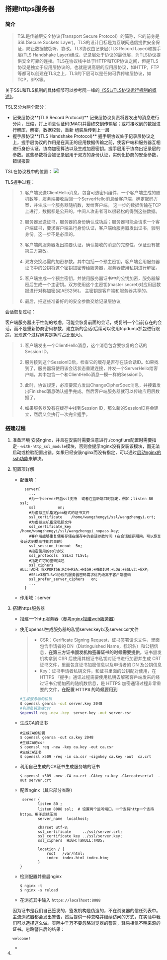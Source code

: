 ## 搭建https服务器

### 简介

> TSL是传输层安全协议(Transport Secure Protocol）的简称，它的前身是SSL(Secure Sockets Layer)。TLS的设计目标是为互联网通信提供安全保证，防止数据被窃听，篡改。TLS协议由记录层(TLS Record Layer)和握手层(TLS Handshake Layer)组成，记录层处于协议的最低层，为TLS协议提供安全可靠的连接。TLS在协议栈中处于HTTP和TCP协议之间，但是TLS协议是独立于应用层协议的，也就是说高层的应用层协议，如HTTP，FTP等都可以创建在TLS之上，TLS的下层可以是任何可靠传输层协议，如TCP，SPX等。

  关于SSL和TLS机制的具体细节可以参考阮一峰的[《SSL/TLS协议运行机制的概述》](http://www.ruanyifeng.com/blog/2014/02/ssl_tls.html)。

TSL又分为两个部分：

* 记录层协议**(TLS Record Protocol)**
  记录层协议负责将要发出的消息进行分片，压缩，打上消息认证码(MAC)并最终交到传输层；或将接收到的数据进行解压，解密，数据校验，重新 组装后传到上一层
* 握手层协议**(TLS Handshake Protocol)**
  握手层协议处于记录层协议之上，握手层协议的作用是在真正的应用数据传输之前，使客户端和服务器互相进行身份认证，协商加密算法以及生成加密密钥。握手层用于协商出记录层的参数。这些参数将会被记录层用于双方的身份认证，实例化协商的安全参数，错误报告

TSL在协议栈中的位置：
![](/Users/james/Documents/docs/github/markdown/images/tsl.png)

TLS握手过程：

> 1. 客户端发送ClientHello消息，包含可选密码组件，一个客户端生成的随机数等，服务端接收后回一个ServerHello消息给客户端，确定密码方案，并生成一个服务器随机数，发给客户端。
>     这一步的数据传输在TCP上进行，数据都是公开的，中间人攻击者可以很轻松的得到这些数据。
>
> 2. 服务器发送证书，服务器的身份确认成功后；服务器可能会请求一个客户端证书，要求客户端进行身份认证，客户端给服务器发出证书，验明身份。这一步不是必须的。
>
> 3. 客户端向服务器发出摘要认证，确认接收的消息的完整性，保证没有被第三方篡改。
>
> 4. 双方交换必需的加密参数。其中包括一个预主密钥，客户端会用服务器证书中的公钥将这个密钥加密传给服务器，服务器使用私钥进行解密。
>
> 5. 客户端生成一个预主密钥，并使用服务器证书中的公钥加密，服务器解密后生成一个主密钥。双方使用这个主密钥(master secret)对应用层数据进行对称加密(如AES256)。 主密钥是客户端和服务器共享的。
>
> 6. 最后，把这些准备好的的安全参数交给记录层协议

会话恢复过程：

客户端服务器出于性能的考虑，可能会恢复前面的会话，或复制一个当前存在的会话，而不是重新协商密码参数，建立新的会话(后续可以使用tcpdump抓包进行跟踪，发现这个过程确实是耗时占比很大)。

> 1. 客户端发出一个ClientHello消息，这个消息包含要恢复的会话的Session ID。
>
> 2. 服务接到这个SessionID后，检查它的缓存是否存在该会话ID。如果找到了，服务器将使用该会话状态重建连接，并发一个ServerHello给客户端，其中包含一个和ClientHello消息一模一样的SessionID。
>
> 3. 此时，协议规定，必须要双方发出ChangeCipherSpec消息，并接着发出Finished消息确认握手完成。然后客户端服务器就可以传输应用层数据了。
>
> 4. 如果服务器没有在缓存中找到Session ID，那么新的SessionID将会建立，然后又会执行一次完全握手。

### 搭建过程

1. 准备环境
   安装nginx，并且在安装时需要注意进行./congfiure配置时需要指定`--with-http_ssl_module`模块，否则会提示nginx没有安装该模块，而无法启动或检验配置出错。如果已经安装nginx而没有指定，可以通过[启动nginx的ssh功能](https://www.cnblogs.com/piscesLoveCc/p/6120875.html)来解决。

2. 配置项详解

   * 配置项：

     ```shell
       server{
         ...
         #为一个server开启ssl支持  或者在监听端口时指定，例如；listen 80 ssl;
         ssl          on;  
         #为虚拟主机指定pem格式的证书文件  
         ssl_certificate    /home/wangzhengyi/ssl/wangzhengyi.crt;   
         #为虚拟主机指定私钥文件  
         ssl_certificate_key  /home/wangzhengyi/ssl/wangzhengyi_nopass.key;   
         #客户端能够重复使用存储在缓存中的会话参数时间 (在会话缓存期间，可以恢复会话达到提高性能的目的) 
         ssl_session_timeout  5m;  
         #指定使用的ssl协议   
         ssl_protocols  SSLv3 TLSv1;   
         #指定许可的密码描述  
         ssl_ciphers  ALL:!ADH:!EXPORT56:RC4+RSA:+HIGH:+MEDIUM:+LOW:+SSLv2:+EXP;   
         #SSLv3和TLSv1协议的服务器密码需求优先级高于客户端密码  
         ssl_prefer_server_ciphers   on;   
         ...
       }
     ```

   * 作用域：server

3. 搭建https服务器

   * 搭建一个http服务器（[参考nginx搭建web服务器](nginx搭建web服务器.md))

   * 使用openssl生成服务器的私钥server.key以及server.csr文件

     > - CSR：Cerificate Signing Request，证书签署请求文件，里面包含申请者的 DN（Distinguished Name，标识名）和公钥信息，**在第三方证书颁发机构签署证书的时候需要提供**。证书颁发机构拿到 CSR 后使用其根证书私钥对证书进行加密并生成 CRT 证书文件，里面包含证书加密信息以及申请者的 DN 及公钥信息
     > - Key：证书申请者私钥文件，和证书里面的公钥配对使用，在 HTTPS 『握手』通讯过程需要使用私钥去解密客戶端发來的经过证书公钥加密的随机数信息，是 HTTPS 加密通讯过程非常重要的文件，**在配置 HTTPS 的時候要用到**

     ```sh l lsh l
     #生成服务端的私钥
     $ openssl genrsa -out server.key 2048
     #利用私钥生成csr
     $opensll req -new -key  server.key -out server.csr
     ```

   * 生成CA的证书

     ```shell
     #生成CA的私钥
     $ openssl genrsa -out ca.key 2048
     #生成CA的csr
     $ openssl req -new -key ca.key -out ca.csr
     #生成CA证书
     $ openssl x509 -req -in ca.csr -signkey ca.key -out  ca.crt
     ```

   * 利用自己生成的CA证书生成服务端的证书

     ```shell
     $ openssl x509 -new -CA ca.crt -CAkey ca.key -CAcreateserial  -out server.crt
     ```

   * 配置nginx（其它部分省略）

     ```shell
      server {
             listen 80 ;
             listen 8088 ssl;  # 设置两个监听端口，一个支持http一个支持https。用于后续压测
             server_name  localhost;
     
             charset utf-8;
             ssl_certificate     ../ssl/server.crt;
             ssl_certificate_key ../ssl/server.key;
             ssl_ciphers  HIGH:!aNULL:!MD5;
     
             location / {
                 root   /var/html;
                 index  index.html index.htm;
             }
     }
     ```

   * 检测配置并重启nginx

     ```shell
     $ nginx -t
     $ nginx -s reload
     ```

   * 在浏览其中输入 `https://localhsot:8088`
   	
   	因为证书是我们自己签发的，签发机构是伪造的，不在浏览器的信任列表中。主流浏览器都会发出警告，然后提供一种忽略并继续访问的方式，在实验中我们可以选择这么做。实际中千万不要忽略浏览器的警告，轻易相信不明来源的证书。忽略警告后的结果：
   	
   	```shell
   	welcome!
   	```
   	
   * 

4. 